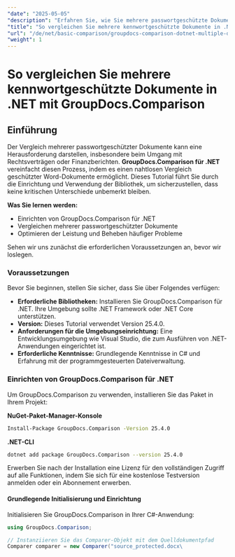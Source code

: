 ```yaml
---
"date": "2025-05-05"
"description": "Erfahren Sie, wie Sie mehrere passwortgeschützte Dokumente in .NET mit GroupDocs.Comparison vergleichen. Diese Anleitung behandelt Einrichtung, Implementierung und bewährte Methoden."
"title": "So vergleichen Sie mehrere kennwortgeschützte Dokumente in .NET mit GroupDocs.Comparison"
"url": "/de/net/basic-comparison/groupdocs-comparison-dotnet-multiple-documents/"
"weight": 1
---
```


# So vergleichen Sie mehrere kennwortgeschützte Dokumente in .NET mit GroupDocs.Comparison

## Einführung

Der Vergleich mehrerer passwortgeschützter Dokumente kann eine Herausforderung darstellen, insbesondere beim Umgang mit Rechtsverträgen oder Finanzberichten. **GroupDocs.Comparison für .NET** vereinfacht diesen Prozess, indem es einen nahtlosen Vergleich geschützter Word-Dokumente ermöglicht. Dieses Tutorial führt Sie durch die Einrichtung und Verwendung der Bibliothek, um sicherzustellen, dass keine kritischen Unterschiede unbemerkt bleiben.

**Was Sie lernen werden:**

- Einrichten von GroupDocs.Comparison für .NET
- Vergleichen mehrerer passwortgeschützter Dokumente
- Optimieren der Leistung und Beheben häufiger Probleme

Sehen wir uns zunächst die erforderlichen Voraussetzungen an, bevor wir loslegen.

### Voraussetzungen

Bevor Sie beginnen, stellen Sie sicher, dass Sie über Folgendes verfügen:

- **Erforderliche Bibliotheken:** Installieren Sie GroupDocs.Comparison für .NET. Ihre Umgebung sollte .NET Framework oder .NET Core unterstützen.
- **Version:** Dieses Tutorial verwendet Version 25.4.0.
- **Anforderungen für die Umgebungseinrichtung:** Eine Entwicklungsumgebung wie Visual Studio, die zum Ausführen von .NET-Anwendungen eingerichtet ist.
- **Erforderliche Kenntnisse:** Grundlegende Kenntnisse in C# und Erfahrung mit der programmgesteuerten Dateiverwaltung.

### Einrichten von GroupDocs.Comparison für .NET

Um GroupDocs.Comparison zu verwenden, installieren Sie das Paket in Ihrem Projekt:

**NuGet-Paket-Manager-Konsole**
```bash
Install-Package GroupDocs.Comparison -Version 25.4.0
```

**.NET-CLI**
```bash
dotnet add package GroupDocs.Comparison --version 25.4.0
```

Erwerben Sie nach der Installation eine Lizenz für den vollständigen Zugriff auf alle Funktionen, indem Sie sich für eine kostenlose Testversion anmelden oder ein Abonnement erwerben.

#### Grundlegende Initialisierung und Einrichtung

Initialisieren Sie GroupDocs.Comparison in Ihrer C#-Anwendung:

```csharp
using GroupDocs.Comparison;

// Instanziieren Sie das Comparer-Objekt mit dem Quelldokumentpfad
Comparer comparer = new Comparer("source_protected.docx\